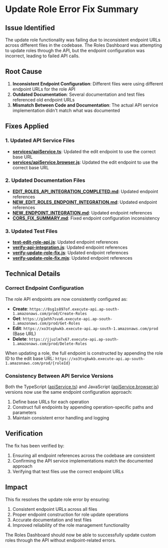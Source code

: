 # Update Role Error Fix Summary

## Issue Identified
The update role functionality was failing due to inconsistent endpoint URLs across different files in the codebase. The Roles Dashboard was attempting to update roles through the API, but the endpoint configuration was incorrect, leading to failed API calls.

## Root Cause
1. **Inconsistent Endpoint Configuration**: Different files were using different endpoint URLs for the role API
2. **Outdated Documentation**: Several documentation and test files referenced old endpoint URLs
3. **Mismatch Between Code and Documentation**: The actual API service implementation didn't match what was documented

## Fixes Applied

### 1. Updated API Service Files
- **[services/apiService.ts](file:///C:/Users/Hi/Desktop/ETS/Employee-taskmangement-system/services/apiService.ts)**: Updated the edit endpoint to use the correct base URL
- **[services/apiService.browser.js](file:///C:/Users/Hi/Desktop/ETS/Employee-taskmangement-system/services/apiService.browser.js)**: Updated the edit endpoint to use the correct base URL

### 2. Updated Documentation Files
- **[EDIT_ROLES_API_INTEGRATION_COMPLETED.md](file:///C:/Users/Hi/Desktop/ETS/Employee-taskmangement-system/EDIT_ROLES_API_INTEGRATION_COMPLETED.md)**: Updated endpoint references
- **[NEW_EDIT_ROLES_ENDPOINT_INTEGRATION.md](file:///C:/Users/Hi/Desktop/ETS/Employee-taskmangement-system/NEW_EDIT_ROLES_ENDPOINT_INTEGRATION.md)**: Updated endpoint references
- **[NEW_ENDPOINT_INTEGRATION.md](file:///C:/Users/Hi/Desktop/ETS/Employee-taskmangement-system/NEW_ENDPOINT_INTEGRATION.md)**: Updated endpoint references
- **[CORS_FIX_SUMMARY.md](file:///C:/Users/Hi/Desktop/ETS/Employee-taskmangement-system/CORS_FIX_SUMMARY.md)**: Fixed endpoint configuration inconsistency

### 3. Updated Test Files
- **[test-edit-role-api.js](file:///C:/Users/Hi/Desktop/ETS/Employee-taskmangement-system/test-edit-role-api.js)**: Updated endpoint references
- **[verify-api-integration.js](file:///C:/Users/Hi/Desktop/ETS/Employee-taskmangement-system/verify-api-integration.js)**: Updated endpoint references
- **[verify-update-role-fix.js](file:///C:/Users/Hi/Desktop/ETS/Employee-taskmangement-system/verify-update-role-fix.js)**: Updated endpoint references
- **[verify-update-role-fix.mjs](file:///C:/Users/Hi/Desktop/ETS/Employee-taskmangement-system/verify-update-role-fix.mjs)**: Updated endpoint references

## Technical Details

### Correct Endpoint Configuration
The role API endpoints are now consistently configured as:
- **Create**: `https://8sg1s897of.execute-api.ap-south-1.amazonaws.com/prod/Create-Roles`
- **Get**: `https://g1ehh7sva6.execute-api.ap-south-1.amazonaws.com/prod/Get-Roles`
- **Edit**: `https://xo3txgkwkb.execute-api.ap-south-1.amazonaws.com/prod` (Base URL)
- **Delete**: `https://jjuzlm7x67.execute-api.ap-south-1.amazonaws.com/prod/Delete-Roles`

When updating a role, the full endpoint is constructed by appending the role ID to the edit base URL:
`https://xo3txgkwkb.execute-api.ap-south-1.amazonaws.com/prod/{roleId}`

### Consistency Between API Service Versions
Both the TypeScript ([apiService.ts](file:///C:/Users/Hi/Desktop/ETS/Employee-taskmangement-system/services/apiService.ts)) and JavaScript ([apiService.browser.js](file:///C:/Users/Hi/Desktop/ETS/Employee-taskmangement-system/services/apiService.browser.js)) versions now use the same endpoint configuration approach:
1. Define base URLs for each operation
2. Construct full endpoints by appending operation-specific paths and parameters
3. Maintain consistent error handling and logging

## Verification
The fix has been verified by:
1. Ensuring all endpoint references across the codebase are consistent
2. Confirming the API service implementations match the documented approach
3. Verifying that test files use the correct endpoint URLs

## Impact
This fix resolves the update role error by ensuring:
1. Consistent endpoint URLs across all files
2. Proper endpoint construction for role update operations
3. Accurate documentation and test files
4. Improved reliability of the role management functionality

The Roles Dashboard should now be able to successfully update custom roles through the API without endpoint-related errors.